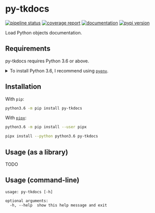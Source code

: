 <!--
IMPORTANT:
  This file is generated from the template at 'scripts/templates/README.md'.
  Please update the template instead of this file.
-->

# py-tkdocs
[![pipeline status](https://gitlab.com/pawamoy/py-tkdocs/badges/master/pipeline.svg)](https://gitlab.com/pawamoy/py-tkdocs/pipelines)
[![coverage report](https://gitlab.com/pawamoy/py-tkdocs/badges/master/coverage.svg)](https://gitlab.com/pawamoy/py-tkdocs/commits/master)
[![documentation](https://img.shields.io/readthedocs/py-tkdocs.svg?style=flat)](https://py-tkdocs.readthedocs.io/en/latest/index.html)
[![pypi version](https://img.shields.io/pypi/v/py-tkdocs.svg)](https://pypi.org/project/py-tkdocs/)

Load Python objects documentation.

## Requirements
py-tkdocs requires Python 3.6 or above.

<details>
<summary>To install Python 3.6, I recommend using <a href="https://github.com/pyenv/pyenv"><code>pyenv</code></a>.</summary>

```bash
# install pyenv
git clone https://github.com/pyenv/pyenv ~/.pyenv

# setup pyenv (you should also put these three lines in .bashrc or similar)
export PATH="${HOME}/.pyenv/bin:${PATH}"
export PYENV_ROOT="${HOME}/.pyenv"
eval "$(pyenv init -)"

# install Python 3.6
pyenv install 3.6.8

# make it available globally
pyenv global system 3.6.8
```
</details>

## Installation
With `pip`:
```bash
python3.6 -m pip install py-tkdocs
```

With [`pipx`](https://github.com/cs01/pipx):
```bash
python3.6 -m pip install --user pipx

pipx install --python python3.6 py-tkdocs
```

## Usage (as a library)
TODO

## Usage (command-line)
```
usage: py-tkdocs [-h]

optional arguments:
  -h, --help  show this help message and exit

```


